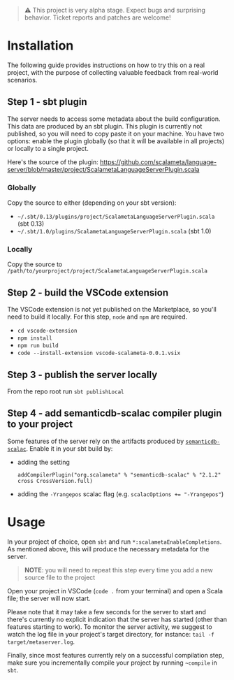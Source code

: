 > ⚠️ This project is very alpha stage. Expect bugs and surprising behavior. Ticket reports and patches are welcome!

# Installation
The following guide provides instructions on how to try this on a real project, with the purpose
of collecting valuable feedback from real-world scenarios.

## Step 1 - sbt plugin
The server needs to access some metadata about the build configuration. This data are produced by
an sbt plugin. This plugin is currently not published, so you will need to copy paste it on your machine.
You have two options: enable the plugin globally (so that it will be available in all projects) or
locally to a single project.

Here's the source of the plugin: https://github.com/scalameta/language-server/blob/master/project/ScalametaLanguageServerPlugin.scala

### Globally
Copy the source to either (depending on your sbt version):
- `~/.sbt/0.13/plugins/project/ScalametaLanguageServerPlugin.scala` (sbt 0.13)
- `~/.sbt/1.0/plugins/ScalametaLanguageServerPlugin.scala` (sbt 1.0)

### Locally
Copy the source to `/path/to/yourproject/project/ScalametaLanguageServerPlugin.scala`

## Step 2 - build the VSCode extension
The VSCode extension is not yet published on the Marketplace, so you'll need to build it locally.
For this step, `node` and `npm` are required.

- `cd vscode-extension`
- `npm install`
- `npm run build`
- `code --install-extension vscode-scalameta-0.0.1.vsix`

## Step 3 - publish the server locally
From the repo root run `sbt publishLocal`

## Step 4 - add semanticdb-scalac compiler plugin to your project
Some features of the server rely on the artifacts produced by [`semanticdb-scalac`](http://scalameta.org/tutorial/#semanticdb-scalac).
Enable it in your sbt build by:

- adding the setting

    `addCompilerPlugin("org.scalameta" % "semanticdb-scalac" % "2.1.2" cross CrossVersion.full)`

- adding the `-Yrangepos` scalac flag (e.g. `scalacOptions += "-Yrangepos"`)

# Usage
In your project of choice, open `sbt` and run `*:scalametaEnableCompletions`.
As mentioned above, this will produce the necessary metadata for the server.

> **NOTE**: you will need to repeat this step every time you add a new source file to the project

Open your project in VSCode (`code .` from your terminal) and open a Scala file; the server will now start.

Please note that it may take a few seconds for the server to start and there's currently no explicit
indication that the server has started (other than features starting to work).
To monitor the server activity, we suggest to watch the log file in your project's target directory,
for instance: `tail -f target/metaserver.log`.

Finally, since most features currently rely on a successful compilation step, make sure you incrementally
compile your project by running `~compile` in `sbt`.
